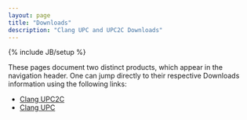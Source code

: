 ```yaml
---
layout: page
title: "Downloads"
description: "Clang UPC and UPC2C Downloads"
---
```

{% include JB/setup %}

These pages document two distinct products, which appear in the navigation
header.  One can jump directly to their respective Downloads information
using the following links:

* [Clang UPC2C](clang-upc2c#downloads)
* [Clang UPC](clang-upc#downloads)
